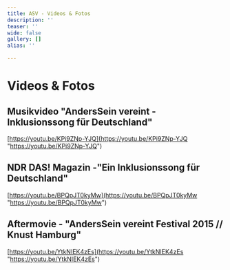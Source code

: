 ```yaml
---
title: ASV - Videos & Fotos
description: ''
teaser: ''
wide: false
gallery: []
alias: ''

---
```

# Videos & Fotos 

## Musikvideo "AndersSein vereint - Inklusionssong für Deutschland"

[https://youtu.be/KPi9ZNp-YJQ](https://youtu.be/KPi9ZNp-YJQ "https://youtu.be/KPi9ZNp-YJQ")

## NDR DAS! Magazin -"Ein Inklusionssong für Deutschland"

[https://youtu.be/BPQpJT0kyMw](https://youtu.be/BPQpJT0kyMw "https://youtu.be/BPQpJT0kyMw")

## Aftermovie - "AndersSein vereint Festival 2015 // Knust Hamburg"

[https://youtu.be/YtkNIEK4zEs](https://youtu.be/YtkNIEK4zEs "https://youtu.be/YtkNIEK4zEs")
